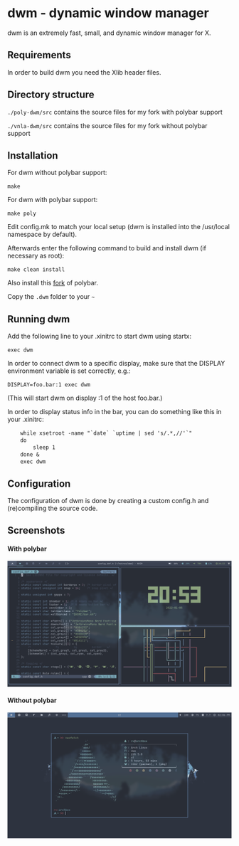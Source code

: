 # dwm - dynamic window manager

dwm is an extremely fast, small, and dynamic window manager for X.

## Requirements

In order to build dwm you need the Xlib header files.

## Directory structure

`./poly-dwm/src` contains the source files for my fork with polybar support

`./vnla-dwm/src` contains the source files for my fork without polybar support

## Installation

For dwm without polybar support:

```
make
```

For dwm with polybar support:

```
make poly
```

Edit config.mk to match your local setup (dwm is installed into
the /usr/local namespace by default).

Afterwards enter the following command to build and install dwm (if
necessary as root):

    make clean install

Also install this [fork](https://github.com/mihirlad55/polybar-dwm-module) of polybar.

Copy the `.dwm` folder to your `~`

## Running dwm

Add the following line to your .xinitrc to start dwm using startx:

    exec dwm

In order to connect dwm to a specific display, make sure that
the DISPLAY environment variable is set correctly, e.g.:

    DISPLAY=foo.bar:1 exec dwm

(This will start dwm on display :1 of the host foo.bar.)

In order to display status info in the bar, you can do something
like this in your .xinitrc:

```
    while xsetroot -name "`date` `uptime | sed 's/.*,//'`"
    do
    	sleep 1
    done &
    exec dwm
```

## Configuration

The configuration of dwm is done by creating a custom config.h
and (re)compiling the source code.

## Screenshots

#### With polybar

![Alt text](./screenshots/ss2.png)

#### Without polybar

![Alt text](./screenshots/ss1.png)
